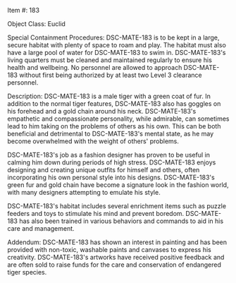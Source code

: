 Item #: 183

Object Class: Euclid

Special Containment Procedures: DSC-MATE-183 is to be kept in a large, secure habitat with plenty of space to roam and play. The habitat must also have a large pool of water for DSC-MATE-183 to swim in. DSC-MATE-183's living quarters must be cleaned and maintained regularly to ensure his health and wellbeing. No personnel are allowed to approach DSC-MATE-183 without first being authorized by at least two Level 3 clearance personnel.

Description: DSC-MATE-183 is a male tiger with a green coat of fur. In addition to the normal tiger features, DSC-MATE-183 also has goggles on his forehead and a gold chain around his neck. DSC-MATE-183's empathetic and compassionate personality, while admirable, can sometimes lead to him taking on the problems of others as his own. This can be both beneficial and detrimental to DSC-MATE-183's mental state, as he may become overwhelmed with the weight of others' problems.

DSC-MATE-183's job as a fashion designer has proven to be useful in calming him down during periods of high stress. DSC-MATE-183 enjoys designing and creating unique outfits for himself and others, often incorporating his own personal style into his designs. DSC-MATE-183's green fur and gold chain have become a signature look in the fashion world, with many designers attempting to emulate his style.

DSC-MATE-183's habitat includes several enrichment items such as puzzle feeders and toys to stimulate his mind and prevent boredom. DSC-MATE-183 has also been trained in various behaviors and commands to aid in his care and management.

Addendum: DSC-MATE-183 has shown an interest in painting and has been provided with non-toxic, washable paints and canvases to express his creativity. DSC-MATE-183's artworks have received positive feedback and are often sold to raise funds for the care and conservation of endangered tiger species.